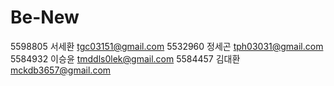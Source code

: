 # Be-New

5598805 서세환 tgc03151@gmail.com
5532960 정세곤 tph03031@gmail.com
5584932 이승윤 tmddls0lek@gmail.com
5584457 김대환 mckdb3657@gmail.com